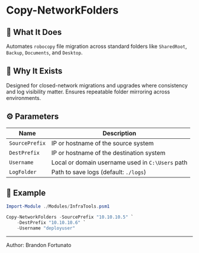 # Copy-NetworkFolders

## 🧭 What It Does
Automates `robocopy` file migration across standard folders like `SharedRoot`, `Backup`, `Documents`, and `Desktop`.

## 🧠 Why It Exists
Designed for closed-network migrations and upgrades where consistency and log visibility matter. Ensures repeatable folder mirroring across environments.

## ⚙️ Parameters

| Name           | Description                                            |
|----------------|--------------------------------------------------------|
| `SourcePrefix` | IP or hostname of the source system                    |
| `DestPrefix`   | IP or hostname of the destination system               |
| `Username`     | Local or domain username used in `C:\Users` path      |
| `LogFolder`    | Path to save logs (default: `./logs`)                  |

## 🚀 Example

```powershell
Import-Module ./Modules/InfraTools.psm1

Copy-NetworkFolders -SourcePrefix "10.10.10.5" `
    -DestPrefix "10.10.10.6" `
    -Username "deployuser"
```

---

Author: Brandon Fortunato